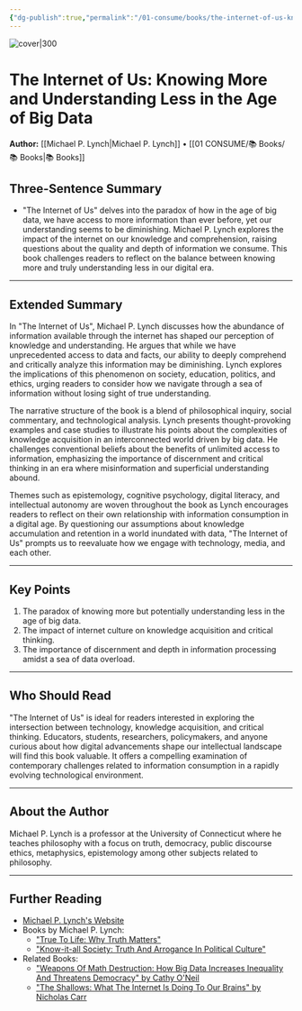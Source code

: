```yaml
---
{"dg-publish":true,"permalink":"/01-consume/books/the-internet-of-us-knowing-more-and-understanding-less-in-the-age-of-big-data/","title":"The Internet of Us: Knowing More and Understanding Less in the Age of Big Data","tags":["big-data","internet","knowledge","understanding"]}
---
```



![cover|300](https://m.media-amazon.com/images/I/619RStUOxfL._SL1200_.jpg)

# The Internet of Us: Knowing More and Understanding Less in the Age of Big Data
**Author:** [[Michael P. Lynch\|Michael P. Lynch]] • [[01 CONSUME/📚 Books/📚 Books\|📚 Books]]
## Three-Sentence Summary
- "The Internet of Us" delves into the paradox of how in the age of big data, we have access to more information than ever before, yet our understanding seems to be diminishing. Michael P. Lynch explores the impact of the internet on our knowledge and comprehension, raising questions about the quality and depth of information we consume. This book challenges readers to reflect on the balance between knowing more and truly understanding less in our digital era.

---

## Extended Summary
In "The Internet of Us", Michael P. Lynch discusses how the abundance of information available through the internet has shaped our perception of knowledge and understanding. He argues that while we have unprecedented access to data and facts, our ability to deeply comprehend and critically analyze this information may be diminishing. Lynch explores the implications of this phenomenon on society, education, politics, and ethics, urging readers to consider how we navigate through a sea of information without losing sight of true understanding.

The narrative structure of the book is a blend of philosophical inquiry, social commentary, and technological analysis. Lynch presents thought-provoking examples and case studies to illustrate his points about the complexities of knowledge acquisition in an interconnected world driven by big data. He challenges conventional beliefs about the benefits of unlimited access to information, emphasizing the importance of discernment and critical thinking in an era where misinformation and superficial understanding abound.

Themes such as epistemology, cognitive psychology, digital literacy, and intellectual autonomy are woven throughout the book as Lynch encourages readers to reflect on their own relationship with information consumption in a digital age. By questioning our assumptions about knowledge accumulation and retention in a world inundated with data, "The Internet of Us" prompts us to reevaluate how we engage with technology, media, and each other.

---

## Key Points
1. The paradox of knowing more but potentially understanding less in the age of big data.
2. The impact of internet culture on knowledge acquisition and critical thinking.
3. The importance of discernment and depth in information processing amidst a sea of data overload.

---

## Who Should Read
"The Internet of Us" is ideal for readers interested in exploring the intersection between technology, knowledge acquisition, and critical thinking. Educators, students, researchers, policymakers, and anyone curious about how digital advancements shape our intellectual landscape will find this book valuable. It offers a compelling examination of contemporary challenges related to information consumption in a rapidly evolving technological environment.

---

## About the Author
Michael P. Lynch is a professor at the University of Connecticut where he teaches philosophy with a focus on truth, democracy, public discourse ethics, metaphysics, epistemology among other subjects related to philosophy.

---

## Further Reading
- [Michael P. Lynch's Website](https://www.michaelplynch.com/)
- Books by Michael P. Lynch:
  - ["True To Life: Why Truth Matters"](https://www.amazon.com/True-Life-Michael-P-Lynch/dp/0262529239)
  - ["Know-it-all Society: Truth And Arrogance In Political Culture"](https://www.amazon.com/Know-All-Society-Arrogance-Political-Culture/dp/0871404632)
- Related Books:
  - ["Weapons Of Math Destruction: How Big Data Increases Inequality And Threatens Democracy" by Cathy O'Neil](https://www.amazon.com/Weapons-Math-Destruction-Inequality-Threatens/dp/0553418823)
  - ["The Shallows: What The Internet Is Doing To Our Brains" by Nicholas Carr](https://www.amazon.com/Shallows-What-Internet-Doing-Brains/dp/0393339750)